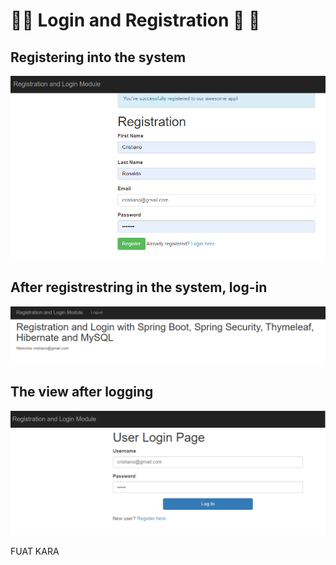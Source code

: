 # :fallen_leaf::leaves: Login and Registration :leaves: :fallen_leaf:


## Registering into the system

![alt text](./src/main/resources/templates/register.png)


## After registrestring in the system, log-in

![alt text](./src/main/resources/templates/LoggedIn.png)

## The view after logging

![alt text](./src/main/resources/templates/login.png)


FUAT KARA

